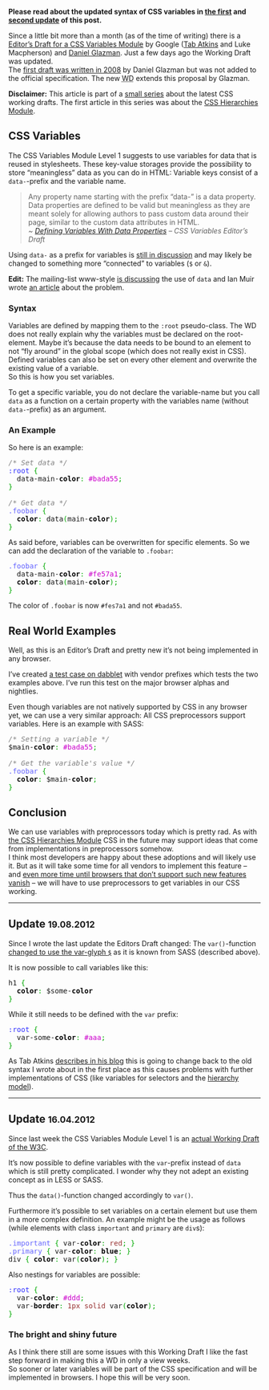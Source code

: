 <strong>Please read about the updated syntax of CSS variables in <a href="#update">the first</a> and <a href="#update2">second update</a> of this post.</strong>

Since a little bit more than a month (as of the time of writing) there is a <a title="CSS Variables Module Level 1" href="http://dev.w3.org/csswg/css-variables/">Editor’s Draft for a CSS Variables Module</a> by Google (<a href="http://www.xanthir.com/blog/">Tab Atkins</a> and Luke Macpherson) and <a href="http://glazman.org/weblog/">Daniel Glazman</a>. Just a few days ago the Working Draft was updated.<br>
The <a href="http://disruptive-innovations.com/zoo/cssvariables/">first draft was written in 2008</a> by Daniel Glazman but was not added to the official specification. The new <abbr title="Working Draft">WD</abbr> extends this proposal by Glazman.

<strong>Disclaimer:</strong> This article is part of a <a href="http://drublic.de/archive/category/css-wds/" title="A series of posts which describes new CSS specifications, working drafts and editor’s drafts.">small series</a> about the latest CSS working drafts. The first article in this series was about the <a title="About The CSS Hierarchies Module Level 3" href="http://drublic.de/archive/the-css-hierarchies-module-level-3/">CSS Hierarchies Module</a>.

## CSS Variables

The CSS Variables Module Level 1 suggests to use variables for data that is reused in stylesheets. These key-value storages provide the possibility to store “meaningless” data as you can do in HTML: Variable keys consist of a `data-`-prefix and the variable name.

> Any property name starting with the prefix “data-” is a data property. Data properties are defined to be valid but meaningless as they are meant solely for allowing authors to pass custom data around their page, similar to the custom data attributes in HTML.<br>
<cite>~&nbsp;<a href="http://dev.w3.org/csswg/css-variables/#defining-variables">Defining Variables With Data Properties</a> – CSS Variables Editor’s Draft</cite>


Using `data-` as a prefix for variables is <a href="https://twitter.com/#!/tabatkins/status/170547807445467136">still in discussion</a> and may likely be changed to something more “connected” to variables (`$` or `&`).

<strong>Edit:</strong> The mailing-list www-style <a href="http://lists.w3.org/Archives/Public/www-style/2012Feb/1028.html">is discussing</a> the use of `data` and Ian Muir wrote <a href="http://www.piehead.com/blog/2012/03/a-vote-for-css-variables">an article</a> about the problem.

### Syntax

Variables are defined by mapping them to the `:root` pseudo-class. The WD does not really explain why the variables must be declared on the root-element. Maybe it’s because the data needs to be bound to an element to not “fly around” in the global scope (which does not really exist in CSS).<br>
Defined variables can also be set on every other element and overwrite the existing value of a variable.<br>
So this is how you set variables.

To get a specific variable, you do not declare the variable-name but you call `data` as a function on a certain property with the variables name (without `data-`-prefix) as an argument.

### An Example

So here is an example:

<div class="wp_syntax"><div class="code"><pre class="css" style="font-family:monospace;"><span style="color: #808080; font-style: italic;">/* Set data */</span>
<span style="color: #3333ff;">:root </span><span style="color: #00AA00;">{</span>
  data-main-<span style="color: #000000; font-weight: bold;">color</span><span style="color: #00AA00;">:</span> <span style="color: #cc00cc;">#bada55</span><span style="color: #00AA00;">;</span>
<span style="color: #00AA00;">}</span>
&nbsp;
<span style="color: #808080; font-style: italic;">/* Get data */</span>
<span style="color: #6666ff;">.foobar</span> <span style="color: #00AA00;">{</span>
  <span style="color: #000000; font-weight: bold;">color</span><span style="color: #00AA00;">:</span> data<span style="color: #00AA00;">(</span>main-<span style="color: #000000; font-weight: bold;">color</span><span style="color: #00AA00;">)</span><span style="color: #00AA00;">;</span>
<span style="color: #00AA00;">}</span></pre></div></div>


As said before, variables can be overwritten for specific elements. So we can add the declaration of the variable to `.foobar`:

<div class="wp_syntax"><div class="code"><pre class="css" style="font-family:monospace;"><span style="color: #6666ff;">.foobar</span> <span style="color: #00AA00;">{</span>
  data-main-<span style="color: #000000; font-weight: bold;">color</span><span style="color: #00AA00;">:</span> <span style="color: #cc00cc;">#fe57a1</span><span style="color: #00AA00;">;</span>
  <span style="color: #000000; font-weight: bold;">color</span><span style="color: #00AA00;">:</span> data<span style="color: #00AA00;">(</span>main-<span style="color: #000000; font-weight: bold;">color</span><span style="color: #00AA00;">)</span><span style="color: #00AA00;">;</span>
<span style="color: #00AA00;">}</span></pre></div></div>


The color of `.foobar` is now `#fes7a1` and not `#bada55`.

## Real World Examples

Well, as this is an Editor’s Draft and pretty new it’s not being implemented in any browser.

I’ve created <a href="http://dabblet.com/gist/2072596" title="A CSS variables test">a test case on dabblet</a> with vendor prefixes which tests the two examples above. I’ve run this test on the major browser alphas and nightlies.

Even though variables are not natively supported by CSS in any browser yet, we can use a very similar approach: All CSS preprocessors support variables. Here is an example with SASS:

<div class="wp_syntax"><div class="code"><pre class="css" style="font-family:monospace;"><span style="color: #808080; font-style: italic;">/* Setting a variable */</span>
$main-<span style="color: #000000; font-weight: bold;">color</span><span style="color: #00AA00;">:</span> <span style="color: #cc00cc;">#bada55</span><span style="color: #00AA00;">;</span>
&nbsp;
<span style="color: #808080; font-style: italic;">/* Get the variable's value */</span>
<span style="color: #6666ff;">.foobar</span> <span style="color: #00AA00;">{</span>
  <span style="color: #000000; font-weight: bold;">color</span><span style="color: #00AA00;">:</span> $main-<span style="color: #000000; font-weight: bold;">color</span><span style="color: #00AA00;">;</span>
<span style="color: #00AA00;">}</span></pre></div></div>


## Conclusion

We can use variables with preprocessors today which is pretty rad. As with <a href="http://drublic.de/archive/the-css-hierarchies-module-level-3/">the CSS Hierarchies Module</a> CSS in the future may support ideas that come from implementations in preprocessors somehow.<br>
I think most developers are happy about these adoptions and will likely use it. But as it will take some time for all vendors to implement this feature – and <a href="http://paulirish.com/2011/browser-market-pollution-iex-is-the-new-ie6/" title="Paul Irish about problems with oldIE">even more time until browsers that don’t support such new features vanish</a> – we will have to use preprocessors to get variables in our CSS working.
<hr>
<h2 id="update2">Update <small>19.08.2012</small></h2>

Since I wrote the last update the Editors Draft changed: The `var()`-function <a href="http://dev.w3.org/csswg/css-variables/#var-glyph">changed to use the var-glyph `$`</a> as it is known from SASS (described above).

It is now possible to call variables like this:

<div class="wp_syntax"><div class="code"><pre class="css" style="font-family:monospace;">h1 <span style="color: #00AA00;">{</span>
  <span style="color: #000000; font-weight: bold;">color</span><span style="color: #00AA00;">:</span> $some-<span style="color: #000000; font-weight: bold;">color</span>
<span style="color: #00AA00;">}</span></pre></div></div>


While it still needs to be defined with the `var` prefix:

<div class="wp_syntax"><div class="code"><pre class="css" style="font-family:monospace;"><span style="color: #3333ff;">:root </span><span style="color: #00AA00;">{</span>
  var-some-<span style="color: #000000; font-weight: bold;">color</span><span style="color: #00AA00;">:</span> <span style="color: #cc00cc;">#aaa</span><span style="color: #00AA00;">;</span>
<span style="color: #00AA00;">}</span></pre></div></div>


As Tab Atkins <a href="http://www.xanthir.com/blog/b4KT0">describes in his blog</a> this is going to change back to the old syntax I wrote about in the first place as this causes problems with further implementations of CSS (like variables for selectors and the <a href="http://drublic.de/archive/the-css-hierarchies-module-level-3/">hierarchy model</a>).
<hr>
<h2 id="update">Update <small>16.04.2012</small></h2>

Since last week the CSS Variables Module Level 1 is an <a href="http://www.w3.org/TR/css-variables/">actual Working Draft of the W3C</a>.

It’s now possible to define variables with the `var`-prefix instead of `data` which is still pretty complicated. I wonder why they not adept an existing concept as in LESS or SASS.

Thus the `data()`-function changed accordingly to `var()`.

Furthermore it’s possible to set variables on a certain element but use them in a more complex definition. An example might be the usage as follows (while elements with class `important` and `primary` are `div`s):

<div class="wp_syntax"><div class="code"><pre class="css" style="font-family:monospace;"><span style="color: #6666ff;">.important</span> <span style="color: #00AA00;">{</span> var-<span style="color: #000000; font-weight: bold;">color</span><span style="color: #00AA00;">:</span> <span style="color: #993333;">red</span><span style="color: #00AA00;">;</span> <span style="color: #00AA00;">}</span>
<span style="color: #6666ff;">.primary</span> <span style="color: #00AA00;">{</span> var-<span style="color: #000000; font-weight: bold;">color</span><span style="color: #00AA00;">:</span> <span style="color: #000000; font-weight: bold;">blue</span><span style="color: #00AA00;">;</span> <span style="color: #00AA00;">}</span>
div <span style="color: #00AA00;">{</span> <span style="color: #000000; font-weight: bold;">color</span><span style="color: #00AA00;">:</span> var<span style="color: #00AA00;">(</span><span style="color: #000000; font-weight: bold;">color</span><span style="color: #00AA00;">)</span><span style="color: #00AA00;">;</span> <span style="color: #00AA00;">}</span></pre></div></div>


Also nestings for variables are possible:

<div class="wp_syntax"><div class="code"><pre class="css" style="font-family:monospace;"><span style="color: #3333ff;">:root </span><span style="color: #00AA00;">{</span>
  var-<span style="color: #000000; font-weight: bold;">color</span><span style="color: #00AA00;">:</span> <span style="color: #cc00cc;">#ddd</span><span style="color: #00AA00;">;</span>
  var-<span style="color: #000000; font-weight: bold;">border</span><span style="color: #00AA00;">:</span> <span style="color: #933;">1px</span> <span style="color: #993333;">solid</span> var<span style="color: #00AA00;">(</span><span style="color: #000000; font-weight: bold;">color</span><span style="color: #00AA00;">)</span><span style="color: #00AA00;">;</span>
<span style="color: #00AA00;">}</span></pre></div></div>


### The bright and shiny future

As I think there still are some issues with this Working Draft I like the fast step forward in making this a WD in only a view weeks.<br>
So sooner or later variables will be part of the CSS specification and will be implemented in browsers. I hope this will be very soon.
	</div>
